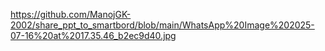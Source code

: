 https://github.com/ManojGK-2002/share_ppt_to_smartbord/blob/main/WhatsApp%20Image%202025-07-16%20at%2017.35.46_b2ec9d40.jpg
